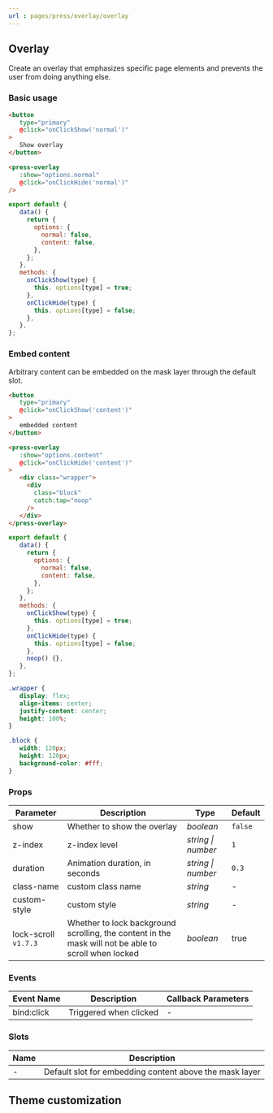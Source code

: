 ```yaml
---
url : pages/press/overlay/overlay
---
```

## Overlay

Create an overlay that emphasizes specific page elements and prevents the user from doing anything else.



### Basic usage

```html
<button
   type="primary"
   @click="onClickShow('normal')"
>
   Show overlay
</button>

<press-overlay
   :show="options.normal"
   @click="onClickHide('normal')"
/>
```

```js
export default {
   data() {
     return {
       options: {
         normal: false,
         content: false,
       },
     };
   },
   methods: {
     onClickShow(type) {
       this. options[type] = true;
     },
     onClickHide(type) {
       this. options[type] = false;
     },
   },
};
```

### Embed content

Arbitrary content can be embedded on the mask layer through the default slot.

```html
<button
   type="primary"
   @click="onClickShow('content')"
>
   embedded content
</button>

<press-overlay
   :show="options.content"
   @click="onClickHide('content')"
>
   <div class="wrapper">
     <div
       class="block"
       catch:tap="noop"
     />
   </div>
</press-overlay>
```

```js
export default {
   data() {
     return {
       options: {
         normal: false,
         content: false,
       },
     };
   },
   methods: {
     onClickShow(type) {
       this. options[type] = true;
     },
     onClickHide(type) {
       this. options[type] = false;
     },
     noop() {},
   },
};
```

```css
.wrapper {
   display: flex;
   align-items: center;
   justify-content: center;
   height: 100%;
}

.block {
   width: 120px;
   height: 120px;
   background-color: #fff;
}
```

### Props

| Parameter            | Description                                                                                          | Type               | Default |
| -------------------- | ---------------------------------------------------------------------------------------------------- | ------------------ | ------- |
| show                 | Whether to show the overlay                                                                          | _boolean_          | `false` |
| z-index              | z-index level                                                                                        | _string \| number_ | `1`     |
| duration             | Animation duration, in seconds                                                                       | _string \| number_ | `0.3`   |
| class-name           | custom class name                                                                                    | _string_           | -       |
| custom-style         | custom style                                                                                         | _string_           | -       |
| lock-scroll `v1.7.3` | Whether to lock background scrolling, the content in the mask will not be able to scroll when locked | _boolean_          | true    |

### Events

| Event Name | Description            | Callback Parameters |
| ---------- | ---------------------- | ------------------- |
| bind:click | Triggered when clicked | -                   |

### Slots

| Name | Description                                             |
| ---- | ------------------------------------------------------- |
| -    | Default slot for embedding content above the mask layer |

## Theme customization

<theme-config />